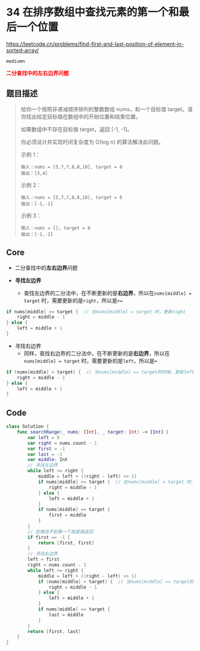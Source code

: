 # 34 在排序数组中查找元素的第一个和最后一个位置

https://leetcode.cn/problems/find-first-and-last-position-of-element-in-sorted-array/

`mediumn`

**<font color=red>二分查找中的左右边界问题</font>**

## 题目描述

> 给你一个按照非递减顺序排列的整数数组 nums，和一个目标值 target。请你找出给定目标值在数组中的开始位置和结束位置。
>
> 如果数组中不存在目标值 target，返回 [-1, -1]。
>
> 你必须设计并实现时间复杂度为 O(log n) 的算法解决此问题。
>
>  
>
> 示例 1：
>
> ```
> 输入：nums = [5,7,7,8,8,10], target = 8
> 输出：[3,4]
> ```
>
> 示例 2：
>
> ```
> 输入：nums = [5,7,7,8,8,10], target = 6
> 输出：[-1,-1]
> ```
>
> 示例 3：
>
> ```
> 输入：nums = [], target = 0
> 输出：[-1,-1]
> ```



## Core

- 二分查找中的**左右边界**问题

- **寻找左边界**
  - 查找左边界的二分法中，在不断更新的是**右边界**，所以在`nums[middle] = target` 时，需要更新的是`right`，所以是`>=`

```swift
if nums[middle] >= target {  // 在nums[middle] = target 时，更新right
    right = middle - 1
} else {
    left = middle + 1
}
```



- 寻找右边界
  - 同样，查找右边界的二分法中，在不断更新的是**右边界**，所以在`nums[middle] = target` 时，需要更新的是`left`，所以是`>`

```swift
if (nums[middle] > target) {  // 当nums[middle] == target的时候，更新left，这样才能得到target的右边界
    right = middle - 1
} else {
    left = middle + 1
}
```



## Code

```swift
class Solution {
    func searchRange(_ nums: [Int], _ target: Int) -> [Int] {
        var left = 0
        var right = nums.count - 1
        var first = -1
        var last = -1
        var middle: Int
        // 寻找左边界
        while left <= right {
            middle = left + ((right - left) >> 1)
            if nums[middle] >= target {  // 在nums[middle] = target 时，更新right
                right = middle - 1
            } else {
                left = middle + 1
            }
            if nums[middle] == target {
                first = middle
            }
        } 
        // 如果找不到第一个就直接返回
        if first == -1 {
            return [first, first]
        }
        // 寻找右边界
        left = first
        right = nums.count - 1
        while left <= right {
            middle = left + ((right - left) >> 1)
            if (nums[middle] > target) {  // 当nums[middle] == target的时候，更新left，这样才能得到target的右边界
                right = middle - 1
            } else {
                left = middle + 1
            }
            if nums[middle] == target {
                last = middle
            }
        }
        return [first, last]
    }
}
```





